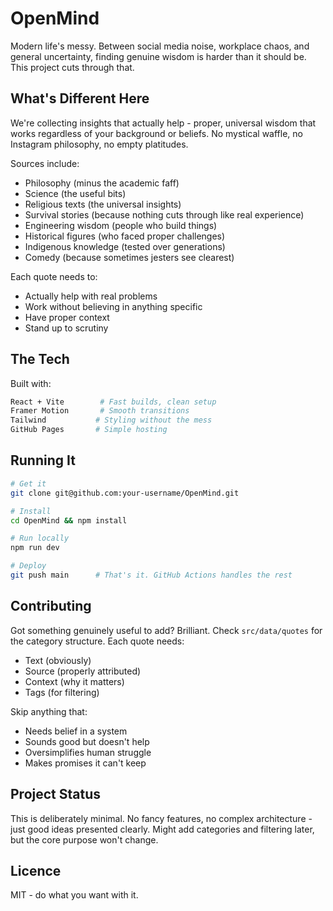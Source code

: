 # OpenMind

Modern life's messy. Between social media noise, workplace chaos, and general uncertainty, finding genuine wisdom is harder than it should be. This project cuts through that.

## What's Different Here

We're collecting insights that actually help - proper, universal wisdom that works regardless of your background or beliefs. No mystical waffle, no Instagram philosophy, no empty platitudes.

Sources include:
- Philosophy (minus the academic faff)
- Science (the useful bits)
- Religious texts (the universal insights)
- Survival stories (because nothing cuts through like real experience)
- Engineering wisdom (people who build things)
- Historical figures (who faced proper challenges)
- Indigenous knowledge (tested over generations)
- Comedy (because sometimes jesters see clearest)

Each quote needs to:
- Actually help with real problems
- Work without believing in anything specific
- Have proper context
- Stand up to scrutiny

## The Tech

Built with:
```bash
React + Vite        # Fast builds, clean setup
Framer Motion       # Smooth transitions
Tailwind           # Styling without the mess
GitHub Pages       # Simple hosting
```

## Running It

```bash
# Get it
git clone git@github.com:your-username/OpenMind.git

# Install
cd OpenMind && npm install

# Run locally
npm run dev

# Deploy
git push main      # That's it. GitHub Actions handles the rest
```

## Contributing

Got something genuinely useful to add? Brilliant. Check `src/data/quotes` for the category structure. Each quote needs:

- Text (obviously)
- Source (properly attributed)
- Context (why it matters)
- Tags (for filtering)

Skip anything that:
- Needs belief in a system
- Sounds good but doesn't help
- Oversimplifies human struggle
- Makes promises it can't keep

## Project Status

This is deliberately minimal. No fancy features, no complex architecture - just good ideas presented clearly. Might add categories and filtering later, but the core purpose won't change.

## Licence

MIT - do what you want with it.